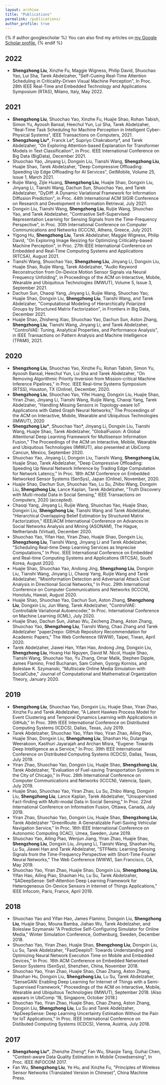 ```yaml
---
layout: archive
title: "Publications"
permalink: /publications/
author_profile: true
---
```


{% if author.googlescholar %}
  You can also find my articles on <u><a href="{{author.googlescholar}}">my Google Scholar profile</a>.</u>
{% endif %}

## 2022

* **Shengzhong Liu**, Xinzhe Fu, Maggie Wigness, Philip David, Shuochao Yao, Lui Sha, Tarek Abdelzaher, "Self-Cueing Real-Time Attention Scheduling in Criticality-Driven Visual Machine Perception", In Proc. 28th IEEE Real-Time and Embedded Technology and Applications Symposium (RTAS), Milano, Italy, May 2022.


## 2021

* **Shengzhong Liu**, Shuochao Yao, Xinzhe Fu, Huajie Shao, Rohan Tabish, Simon Yu, Ayoosh Bansal, Heechul Yun, Lui Sha, Tarek Abdelzaher, "Real-Time Task Scheduling for Machine Perception in Intelligent Cyber-Physical Systems", IEEE Transactions on Computers, 2021.
* **Shengzhong Liu\***, Franck Le\*, Supriyo Chakraborty\*, and Tarek Abdelzaher, "On Exploring Attention-based Explanation for Transformer Models in Text Classification", in Proc. IEEE International Conference on Big Data (BigData), December 2021.
* Shuochao Yao, Jinyang Li, Dongxin Liu, Tianshi Wang, **Shengzhong Liu**, Huajie Shao, Tarek Abdelzaher, "Deep Compressive Offloading: Speeding Up Edge Offloading for AI Services", GetMobile, Volume 25, Issue 1, March 2021.
* Ruijie Wang, Zijie Huang, **Shengzhong Liu**, Huajie Shao, Dongxin Liu, Jinyang Li, Tianshi Wang, Dachun Sun, Shuochao Yao, and Tarek Abdelzaher, "DyDiff: A Dynamic Variational Framework for Information Diffusion Prediction", in Proc. 44th International ACM SIGIR Conference on Research and Development in Information Retrieval, July 2021.
* Dongxin Liu, Tianshi Wang, **Shengzhong Liu**, Ruijie Wang, Shuochao Yao, and Tarek Abdelzaher, "Contrastive Self-Supervised Representation Learning for Sensing Signals from the Time-Frequency Perspective", in Proc. 30th International Conference on Computer Communications and Networks (ICCCN), Athens, Greece, July 2021.
* Yigong Hu, **Shengzhong Liu**, Tarek Abdelzaher, Maggie Wigness, Philip David, "On Exploring Image Resizing for Optimizing Criticality-based Machine Perception", in Proc. 27th IEEE International Conference on Embedded and Real-Time Computing Systems and Applications (RTCSA), August 2021.
* Tianshi Wang, Shuochao Yao, **Shengzhong Liu**, Jinyang Li, Dongxin Liu, Huajie Shao, Ruijie Wang, Tarek Abdelzaher, "Audio Keyword Reconstruction from On-Device Motion Sensor Signals via Neural Frequency Unfolding", in Proceedings of the ACM on Interactive, Mobile, Wearable and Ubiquitous Technologies (IMWUT), Volume 5, Issue 3, September 2021.
* Dachun Sun, Chaoqi Yang, Jinyang Li, Ruijie Wang, Shuochao Yao, Huajie Shao, Dongxin Liu, **Shengzhong Liu**, Tianshi Wang, and Tarek Abdelzaher, "Computational Modeling of Hierarchically Polarized Groups by Structured Matrix Factorization", in Frontiers in Big Data, December 2021.
* Huajie Shao, Zhisheng Xiao, Shuochao Yao, Dachun Sun, Aston Zhang, **Shengzhong Liu**, Tianshi Wang, Jinyang Li, and Tarek Abdelzaher, "ControlVAE: Tuning, Analytical Properties, and Performance Analysis", in IEEE Transactions on Pattern Analysis and Machine Intelligence (TPAMI), 2021.

## 2020

* **Shengzhong Liu**, Shuochao Yao, Xinzhe Fu, Rohan Tabish, Simon Yu, Ayoosh Bansal, Heechul Yun, Lui Sha and Tarek Abdelzaher, "On Removing Algorithmic Priority Inversion from Mission-critical Machine Inference Pipelines," in Proc. IEEE Real-time Systems Symposium (RTSS), Houston, TX (Online), December, 2020.
* **Shengzhong Liu**, Shuochao Yao, Yifei Huang, Dongxin Liu, Huajie Shao, Yiran Zhao, Jinyang Li, Tianshi Wang, Ruijie Wang, Chaoqi Yang, Tarek Abdelzaher, "Handling Missing Sensors in Topology-aware IoT Applications with Gated Graph Neural Networks," The Proceedings of the ACM on Interactive, Mobile, Wearable and Ubiquitous Technologies (IMWUT), 2020
* **Shengzhong Liu\***, Shuochao Yao\*, Jinyang Li, Dongxin Liu, Tianshi Wang, Huajie Shao, Tarek Abdelzaher, "GlobalFusion: A Global Attentional Deep Learning Framework for Multisensor Information Fusion," The Proceedings of the ACM on Interactive, Mobile, Wearable and Ubiquitous Technologies (IMWUT), also presented at UbiComp Cancun, Mexico, September 2020.
* Shuochao Yao, Jinyang Li, Dongxin Liu, Tianshi Wang, **Shengzhong Liu**, Huajie Shao, Tarek Abdelzaher, "Deep Compressive Offloading: Speeding Up Neural Network Inference by Trading Edge Computation for Network Latency," In Proc. 18th ACM Conference on Embedded Networked Sensor Systems (SenSys), Japan (Online), November, 2020.
* Huajie Shao, Dachun Sun, Shuochao Yao, Lu Su, Zhibo Wang, Dongxin Liu, **Shengzhong Liu**, Lance Kaplan, Tarek Abdelzaher, "Truth Discovery with Multi-modal Data in Social Sensing," IEEE Transactions on Computers, 2020 (accepted).
* Chaoqi Yang, Jinyang Li, Ruijie Wang, Shuochao Yao, Huajie Shao, Dongxin Liu, **Shengzhong Liu**, Tianshi Wang and Tarek Abdelzaher, "Hierarchical Overlapping Belief Estimation by Structured Matrix Factorization," IEEE/ACM International Conference on Advances in Social Networks Analysis and Mining (ASONAM), The Hague, Netherlands (Virtual), December 2020.
* Shuochao Yao, Yifan Hao, Yiran Zhao, Huajie Shao, Dongxin Liu, **Shengzhong Liu**, Tianshi Wang, Jinyang Li and Tarek Abdelzaher, "Scheduling Real-time Deep Learning Services as Imprecise Computations," In Proc. IEEE International Conference on Embedded and Real-time Computing Systems and Applications (RTCSA), South Korea, August 2020.
* Huajie Shao, Shuochao Yao, Andong Jing, **Shengzhong Liu**, Dongxin Liu, Tianshi Wang, Jinyang Li, Chaoqi Yang, Ruijie Wang and Tarek Abdelzaher, "Misinformation Detection and Adversarial Attack Cost Analysis in Directional Social Networks," In Proc. 29th International Conference on Computer Communications and Networks (ICCCN), Honolulu, Hawaii, August 2020.
* Huajie Shao, Shuochao Yao, Dachun Sun, Aston Zhang, **Shengzhong Liu**, Dongxin Liu, Jun Wang, Tarek Abdelzaher, "ControlVAE: Controllable Variational Autoencoder," In Proc. International Conference on Machine Learning (ICML), July 2020.
* Huajie Shao, Dachun Sun, Jiahao Wu, Zecheng Zhang, Aston Zhang, Shuochao Yao, **Shengzhong Liu**, Tianshi Wang, Chao Zhang and Tarek Abdelzaher "paper2repo: GitHub Repository Recommendation for Academic Papers," The Web Conference (WWW), Taipei, Tiwan, April 2020.
* Tarek Abdelzaher, Jiawei Han, Yifan Hao, Andong Jing, Dongxin Liu, **Shengzhong Liu**, Hoang Hai Nguyen, David M. Nicol, Huajie Shao, Tianshi Wang, Shuochao Yao, Yu Zhang, Omar Malik, Stephen Dipple, James Flamino, Fred Buchanan, Sam Cohen, Gyorgy Korniss, and Boleslaw K. Szymanski, "Multiscale Online Media Simulation with SocialCube," Journal of Computational and Mathematical Organization Theory, January 2020.


## 2019 
* **Shengzhong Liu**, Shuochao Yao, Dongxin Liu, Huajie Shao, Yiran Zhao, Xinzhe Fu and Tarek Abdelzaher, "A Latent Hawkes Process Model for Event Clustering and Temporal Dynamics Learning with Applications in GitHub," In Proc. 39th IEEE International Conference on Distributed Computing Systems (ICDCS), Dallas, Texas, July 2019.
* Tarek Abdelzaher, Shuochao Yao, Yifan Hao, Yiran Zhao, Ailing Piao, Huajie Shao, Dongxin Liu, **Shengzhong Liu**, Shaohan Hu, Dulanga Weerakoon, Kasthuri Jayarajah and Archan Misra, "Eugene: Towards Deep Intelligence as a Service," In Proc. 39th IEEE International Conference on Distributed Computing Systems (ICDCS), Dallas, Texas, July 2019.
* Yiran Zhao, Shuochao Yao, Dongxin Liu, Huajie Shao, **Shengzhong Liu**, Tarek Abdelzaher, "Evaluation of Fuel-saving Transportation Systems in the City of Chicago," In Proc. 28th International Conference on Computer Communications and Networks (ICCCN), Valencia, Spain, July 2019.
* Huajie Shao, Shuochao Yao, Yiran Zhao, Lu Su, Zhibo Wang, Dongxin Liu, **Shengzhong Liu**, Lance Kaplan, Tarek Abdelzaher, "Unsupervised Fact-finding with Multi-modal Data in Social Sensing," In Proc. 22nd International Conference on Information Fusion, Ottawa, Canada, July 2019.
* Yiran Zhao, Shuochao Yao, Dongxin Liu, Huajie Shao, **Shengzhong Liu**, Tarek Abdelzaher "GreenRoute: A Generalizable Fuel-Saving Vehicular Navigation Service," In Proc. 16th IEEE International Conference on Autonomic Computing (ICAC), Umea, Sweden, June 2019.
* Shuochao Yao, Ailing Piao, Wenjun Jiang, Yiran Zhao, Huajie Shao, **Shengzhong Liu**, Dongxin Liu, Jinyang Li, Tianshi Wang, Shaohan Hu, Lu Su, Jiawei Han and Tarek Abdelzaher, "STFNets: Learning Sensing Signals from the Time-Frequency Perspective with Short-Time Fourier Neural Networks," The Web Conference (WWW), San Francisco, CA, May 2019.
* Shuochao Yao, Yiran Zhao, Huajie Shao, Dongxin Liu, **Shengzhong Liu**, Yifan Hao, Ailing Piao, Shaohan Hu, Lu Su, Tarek Abdelzaher, "SADeepSense: Self-Attention Deep Learning Framework for Heterogeneous On-Device Sensors in Internet of Things Applications," IEEE Infocom, Paris, France, April 2019.

## 2018 
* Shuochao Yao and Yifan Hao, James Flamino, Dongxin Liu, **Shengzhong Liu**, Huajie Shao, Mouna Bamba, Jiahao Wu, Tarek Abdelzaher, and Boleslaw Szymanski "A Predictive Self-Configuring Simulator for Online Media," Winter Simulation Conference, Gothenburg, Sweden, December 2018.
* Shuochao Yao, Yiran Zhao, Huajie Shao, **Shengzhong Liu**, Dongxin Liu, Lu Su, Tarek Abdelzaher, "FastDeepIoT: Towards Understanding and Optimizing Neural Network Execution Time on Mobile and Embedded Devices," In Proc. 16th ACM Conference on Embedded Networked Sensor Systems (SenSys), Shenzhen, China, November 2018.
* Shuochao Yao, Yiran Zhao, Huajie Shao, Chao Zhang, Aston Zhang, Shaohan Hu, Dongxin Liu, **Shengzhong Liu**, Lu Su, Tarek Abdelzaher, "SenseGAN: Enabling Deep Learning for Internet of Things with a Semi-Supervised Framework," Proceedings of the ACM on Interactive, Mobile, Wearable and Ubiquitous Technologies (IMWUT), September 2018. (Also appears in UbiComp '18, Singapore, October 2018.)
* Shuochao Yao, Yiran Zhao, Huajie Shao, Chao Zhang, Aston Zhang, Dongxin Liu, **Shengzhong Liu**, Lu Su and Tarek Abdelzaher, "ApDeepSense: Deep Learning Uncertainty Estimation Without the Pain for IoT Applications," In Proc. IEEE International Conference on Distibuted Computing Systems (ICDCS), Vienna, Austria, July 2018.

## 2017
* **Shengzhong Liu\***, Zhenzhe Zheng\*, Fan Wu, Shaojie Tang, Guihai Chen, "Context-aware Data Quality Estimation in Mobile Crowdsensing", In Proc. IEEE INFOCOM 2017.
* Fan Wu, **Shengzhong Liu**, Ye Hu, and Xinzhe Fu, "Principles of Wireless Sensor Networks (Translated Version in Chinese)", China Machine Press. 


